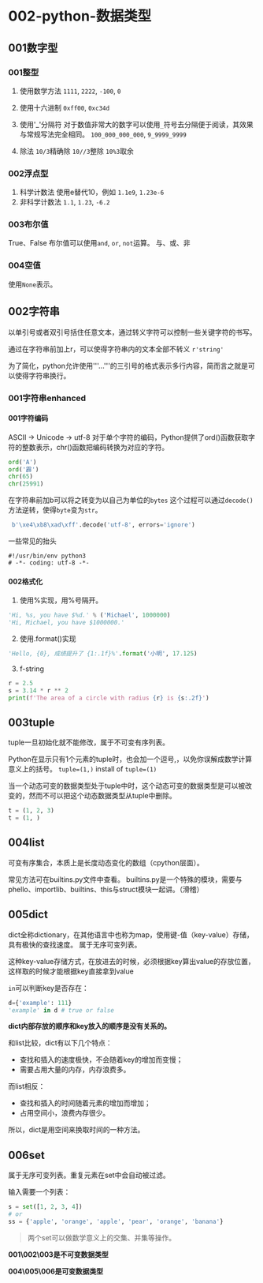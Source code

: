 # 002-python-数据类型

## 001数字型
### 001整型
1. 使用数学方法
`1111`, `2222`, `-100`, `0`

2. 使用十六进制
`0xff00`, `0xc34d`

3. 使用'_'分隔符
对于数值非常大的数字可以使用`_`符号去分隔便于阅读，其效果与常规写法完全相同。
`100_000_000_000`, `9_9999_9999`

4. 除法
`10/3`精确除
`10//3`整除
`10%3`取余

### 002浮点型
1. 科学计数法
使用e替代10，例如
`1.1e9`, `1.23e-6`
2. 非科学计数法
`1.1`, `1.23`, `-6.2`

### 003布尔值
True、False
布尔值可以使用`and`, `or`, `not`运算。
与、或、非

### 004空值
使用`None`表示。

## 002字符串
以单引号或者双引号括住任意文本，通过转义字符可以控制一些关键字符的书写。

通过在字符串前加上r，可以使得字符串内的文本全部不转义
`r'string'`

为了简化，python允许使用'''...'''的三引号的格式表示多行内容，简而言之就是可以使得字符串换行。

### 001字符串enhanced
#### 001字符编码
ASCII -> Unicode -> utf-8
对于单个字符的编码，Python提供了ord()函数获取字符的整数表示，chr()函数把编码转换为对应的字符。
```python
ord('A')
ord('霹')
chr(65)
chr(25991)
```
在字符串前加b可以将之转变为以自己为单位的`bytes`
这个过程可以通过`decode()`方法逆转，使得`byte`变为`str`。
```python
 b'\xe4\xb8\xad\xff'.decode('utf-8', errors='ignore')
```
一些常见的抬头
```shell
#!/usr/bin/env python3
# -*- coding: utf-8 -*-
```

#### 002格式化
1. 使用%实现，用%号隔开。
```python
'Hi, %s, you have $%d.' % ('Michael', 1000000)
'Hi, Michael, you have $1000000.'
```

2. 使用.format()实现
```python
'Hello, {0}, 成绩提升了 {1:.1f}%'.format('小明', 17.125)
```

3. f-string
```python
r = 2.5
s = 3.14 * r ** 2
print(f'The area of a circle with radius {r} is {s:.2f}')
```

## 003tuple
tuple一旦初始化就不能修改，属于不可变有序列表。

Python在显示只有1个元素的tuple时，也会加一个逗号,，以免你误解成数学计算意义上的括号。
`tuple=(1,)` install of `tuple=(1)`

当一个动态可变的数据类型处于tuple中时，这个动态可变的数据类型是可以被改变的，然而不可以把这个动态数据类型从tuple中删除。
```python
t = (1, 2, 3)
t = (1, )
```

## 004list
可变有序集合，本质上是长度动态变化的数组（cpython层面）。

常见方法可在builtins.py文件中查看。
builtins.py是一个特殊的模块，需要与phello、importlib、builtins、this与struct模块一起讲。（滑稽）

## 005dict
dict全称dictionary，在其他语言中也称为map，使用键-值（key-value）存储，具有极快的查找速度。
属于无序可变列表。

这种key-value存储方式，在放进去的时候，必须根据key算出value的存放位置，这样取的时候才能根据key直接拿到value

`in`可以判断key是否存在：
```python
d={'example': 111}
'example' in d # true or false
```

**dict内部存放的顺序和key放入的顺序是没有关系的。**

和list比较，dict有以下几个特点：
+ 查找和插入的速度极快，不会随着key的增加而变慢；
+ 需要占用大量的内存，内存浪费多。

而list相反：
+ 查找和插入的时间随着元素的增加而增加；
+ 占用空间小，浪费内存很少。

所以，dict是用空间来换取时间的一种方法。

## 006set
属于无序可变列表。重复元素在set中会自动被过滤。

输入需要一个列表：
```python
s = set([1, 2, 3, 4])
# or
ss = {'apple', 'orange', 'apple', 'pear', 'orange', 'banana'}
```

> 两个set可以做数学意义上的交集、并集等操作。

**001\002\003是不可变数据类型**

**004\005\006是可变数据类型**